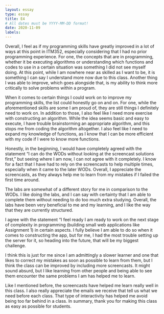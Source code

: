 ```yaml
---
layout: essay
type: essay
title: E4
# All dates must be YYYY-MM-DD format!
date: 2020-11-09
labels:
---
```

Overall, I feel as if my programming skills have greatly improved in a lot of ways at this point in ITM352, especially considering that I had no prior programming experience. For one, the concepts that are in programming, whether it be executing algorithms or understanding which functions and codes to use in a certain situation was something I did not see myself doing. At this point, while I am nowhere near as skilled as I want to be, it is something I can say I understand more now due to this class. Another thing I was able to improve, which goes alongside that, is my ability to think more critically to solve problems within a program.

When it comes to certain things I could work on to improve my programming skills, the list could honestly go on and on. For one, while the aforementioned skills are some I am proud of, they are still things I definitely need to work on. In addition to those, I also feel like I need more exercise with constructing an algorithm. While the idea seems basic and easy to execute, I have trouble brainstorming an appropriate algorithm, and this stops me from coding the algorithm altogether. I also feel like I need to expand my knowledge of functions, as I know that I can be more efficient with my code if I were to know more functions.

Honestly, in the beginning, I would have completely agreed with the statement “I can do the WODs without looking at the screencast solutions first,” but seeing where I am now, I can not agree with it completely. I know for a fact that I have had to rely on the screencasts to help multiple times, especially when it came to the later WODs. Overall, I appreciate the screencasts, as they always help me to learn from my mistakes if I failed the first time around.

The labs are somewhat of a different story for me in comparison to the WODs. I like doing the labs, and I can say with certainty that I am able to complete them without needing to do too much extra studying. Overall, the labs have been very beneficial to me and my learning, and I like the way that they are currently structured.

I agree with the statement “I feel ready I am ready to work on the next stage of complexity in programming (building small web applications like Assignment 1) in certain aspects. I fully believe I am able to do so when it comes to constructing the app, but for me, I had the most trouble setting up the server for it, so heading into the future, that will be my biggest challenge.

I think this is just for me since I am admittingly a slower learner and one that likes to correct my mistakes as soon as possible to learn from them, but I think the class can be improved by including more screencasts. It might sound absurd, but I like learning from other people and being able to see them encounter the same problems I am has helped me to learn.

Like I mentioned before, the screencasts have helped me learn really well in this class. I also really appreciate the emails we receive that tell us what we need before each class. That type of interactivity has helped me avoid being too far behind in a class. In summary, thank you for making this class as easy as possible for students.
